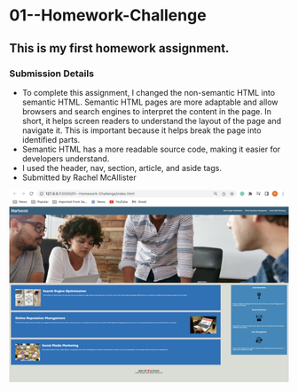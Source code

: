 # 01--Homework-Challenge

## This is my first homework assignment. 

### Submission Details 
- To complete this assignment, I changed the non-semantic HTML into semantic HTML. Semantic HTML pages are more adaptable and allow browsers and search engines to interpret the content in the page. In short, it helps screen readers to understand the layout of the page and navigate it. This is important because it helps break the page into identified parts.
- Semantic HTML has a more readable source code, making it easier for developers understand. 
- I used the header, nav, section, article, and aside tags.
- Submitted by Rachel McAllister

![test content](./assets/images/Screenshot.png)
